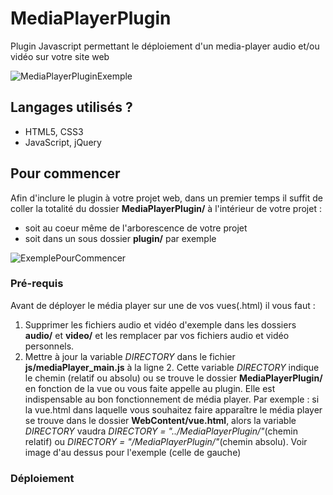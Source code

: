 # MediaPlayerPlugin
Plugin Javascript permettant le déploiement d'un media-player audio et/ou vidéo sur votre site web

![MediaPlayerPluginExemple](https://image.noelshack.com/fichiers/2019/05/2/1548783526-mediaplayerplugin1.png)

## Langages utilisés ?
* HTML5, CSS3
* JavaScript, jQuery

## Pour commencer
Afin d'inclure le plugin à votre projet web, dans un premier temps il suffit de coller la totalité du dossier 
__MediaPlayerPlugin/__ à l'intérieur de votre projet :
* soit au coeur même de l'arborescence de votre projet
* soit dans un sous dossier __plugin/__ par exemple

![ExemplePourCommencer](https://image.noelshack.com/fichiers/2019/05/2/1548786164-exemple1.png)

### Pré-requis
Avant de déployer le média player sur une de vos vues(.html) il vous faut :
1. Supprimer les fichiers audio et vidéo d'exemple dans les dossiers __audio/__ et __video/__ et les remplacer par vos fichiers audio et vidéo personnels.
2. Mettre à jour la variable *DIRECTORY* dans le fichier __js/mediaPlayer_main.js__ à  la ligne 2. Cette variable *DIRECTORY* indique le chemin (relatif ou absolu) ou se trouve le dossier __MediaPlayerPlugin/__ en fonction de la vue ou vous faite appelle au plugin. Elle est indispensable au bon fonctionnement de média player.
Par exemple : si la vue.html dans laquelle vous souhaitez faire apparaître le média player se trouve dans le dossier __WebContent/vue.html__, alors la variable *DIRECTORY* vaudra *DIRECTORY = "../MediaPlayerPlugin/"*(chemin relatif) ou *DIRECTORY = "/MediaPlayerPlugin/"*(chemin absolu). Voir image d'au dessus pour l'exemple (celle de gauche)

### Déploiement
